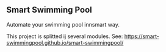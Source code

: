 ## Smart Swimming Pool

Automate your swimming pool innsmart way.

This project is splitted ij several modules. 
See: https://smart-swimmingpool.github.io/smart-swimmingpool/
